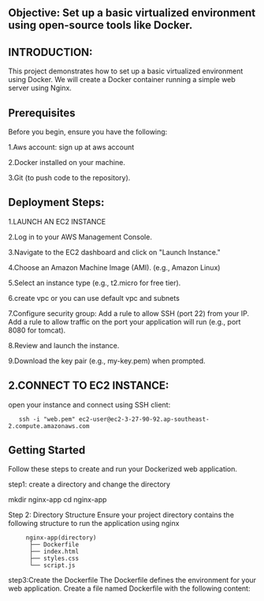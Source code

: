 Objective:  Set up a basic virtualized environment using open-source tools like Docker.
--------------------------------------------------------------------------------------------------------
INTRODUCTION:
--------------------------------------------------------------------------------------------------
This project demonstrates how to set up a basic virtualized environment using Docker. We will create a Docker container running a simple web server using Nginx.

Prerequisites
------------------------------------------------------------------------------------------------
Before you begin, ensure you have the following:

1.Aws account: sign up at aws account

2.Docker installed on your machine.

3.Git (to push code to the repository).

Deployment Steps:
------------------------------------------------------------------------------------------------
1.LAUNCH AN EC2 INSTANCE

2.Log in to your AWS Management Console.

3.Navigate to the EC2 dashboard and click on "Launch Instance."

4.Choose an Amazon Machine Image (AMI). (e.g., Amazon Linux)

5.Select an instance type (e.g., t2.micro for free tier).

6.create vpc or you can use default vpc and subnets

7.Configure security group: Add a rule to allow SSH (port 22) from your IP. Add a rule to allow traffic on the port your application will run (e.g., port 8080 for tomcat).

8.Review and launch the instance.

9.Download the key pair (e.g., my-key.pem) when prompted.

2.CONNECT TO EC2 INSTANCE:
---------------------------------------------------------------------------------------------------
open your instance and connect using SSH client:

       ssh -i "web.pem" ec2-user@ec2-3-27-90-92.ap-southeast-2.compute.amazonaws.com

Getting Started
-------------------------------------------------------------------------------------------------
Follow these steps to create and run your Dockerized web application.

step1: create a directory and change the directory

   mkdir nginx-app
    cd nginx-app
   
Step 2: Directory Structure
Ensure your project directory contains the following structure to run the application using nginx


         nginx-app(directory)
          ├── Dockerfile
          ├── index.html
          ├── styles.css
          └── script.js

step3:Create the Dockerfile
The Dockerfile defines the environment for your web application. Create a file named Dockerfile with the following content:














